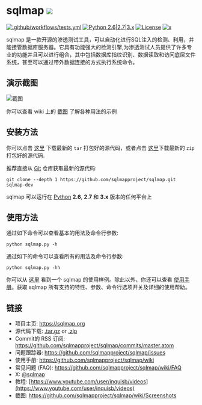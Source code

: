 # sqlmap ![](https://i.imgur.com/fe85aVR.png)

[![.github/workflows/tests.yml](https://github.com/sqlmapproject/sqlmap/actions/workflows/tests.yml/badge.svg)](https://github.com/sqlmapproject/sqlmap/actions/workflows/tests.yml) [![Python 2.6|2.7|3.x](https://img.shields.io/badge/python-2.6|2.7|3.x-yellow.svg)](https://www.python.org/) [![License](https://img.shields.io/badge/license-GPLv2-red.svg)](https://raw.githubusercontent.com/sqlmapproject/sqlmap/master/LICENSE) [![x](https://img.shields.io/badge/x-@sqlmap-blue.svg)](https://x.com/sqlmap)

sqlmap 是一款开源的渗透测试工具，可以自动化进行SQL注入的检测、利用，并能接管数据库服务器。它具有功能强大的检测引擎,为渗透测试人员提供了许多专业的功能并且可以进行组合，其中包括数据库指纹识别、数据读取和访问底层文件系统，甚至可以通过带外数据连接的方式执行系统命令。

演示截图
----

![截图](https://raw.github.com/wiki/sqlmapproject/sqlmap/images/sqlmap_screenshot.png)

你可以查看 wiki 上的 [截图](https://github.com/sqlmapproject/sqlmap/wiki/Screenshots) 了解各种用法的示例

安装方法
----

你可以点击 [这里](https://github.com/sqlmapproject/sqlmap/tarball/master) 下载最新的 `tar` 打包好的源代码，或者点击 [这里](https://github.com/sqlmapproject/sqlmap/zipball/master)下载最新的 `zip` 打包好的源代码.

推荐直接从 [Git](https://github.com/sqlmapproject/sqlmap) 仓库获取最新的源代码:

    git clone --depth 1 https://github.com/sqlmapproject/sqlmap.git sqlmap-dev

sqlmap 可以运行在 [Python](https://www.python.org/download/)  **2.6**, **2.7**  和  **3.x** 版本的任何平台上

使用方法
----

通过如下命令可以查看基本的用法及命令行参数:

    python sqlmap.py -h

通过如下的命令可以查看所有的用法及命令行参数:

    python sqlmap.py -hh

你可以从 [这里](https://asciinema.org/a/46601) 看到一个 sqlmap 的使用样例。除此以外，你还可以查看 [使用手册](https://github.com/sqlmapproject/sqlmap/wiki/Usage)。获取 sqlmap 所有支持的特性、参数、命令行选项开关及详细的使用帮助。

链接
----

* 项目主页: https://sqlmap.org
* 源代码下载: [.tar.gz](https://github.com/sqlmapproject/sqlmap/tarball/master) or [.zip](https://github.com/sqlmapproject/sqlmap/zipball/master)
* Commit的 RSS 订阅: https://github.com/sqlmapproject/sqlmap/commits/master.atom
* 问题跟踪器: https://github.com/sqlmapproject/sqlmap/issues
* 使用手册: https://github.com/sqlmapproject/sqlmap/wiki
* 常见问题 (FAQ): https://github.com/sqlmapproject/sqlmap/wiki/FAQ
* X: [@sqlmap](https://x.com/sqlmap)
* 教程: [https://www.youtube.com/user/inquisb/videos](https://www.youtube.com/user/inquisb/videos)
* 截图: https://github.com/sqlmapproject/sqlmap/wiki/Screenshots
